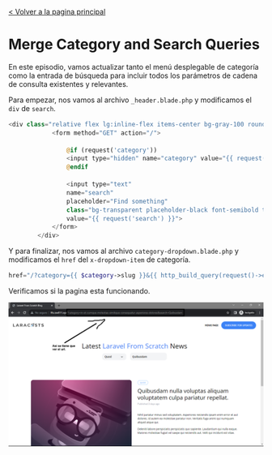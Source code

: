 [< Volver a la pagina principal](/docs/readme.md)

# Merge Category and Search Queries

En este episodio, vamos actualizar tanto el menú desplegable de categoría como la entrada de búsqueda para incluir todos los parámetros de cadena de consulta existentes y relevantes.

Para empezar, nos vamos al archivo `_header.blade.php` y modificamos el `div` de `search`.

```php
<div class="relative flex lg:inline-flex items-center bg-gray-100 rounded-xl px-3 py-2">
            <form method="GET" action="/">
                
                @if (request('category'))
                <input type="hidden" name="category" value="{{ request('category') }}">
                @endif

                <input type="text" 
                name="search" 
                placeholder="Find something" 
                class="bg-transparent placeholder-black font-semibold text-sm" 
                value="{{ request('search') }}">
            </form>
        </div>
```

Y para finalizar, nos vamos al archivo `category-dropdown.blade.php` y modificamos el `href` del `x-dropdown-item` de categoría.

```php
href="/?category={{ $category->slug }}&{{ http_build_query(request()->except('category')) }}"
```

Verificamos si la pagina esta funcionando.

![Verificar pagina con la url actualizada](./images/verificarurl.png)

